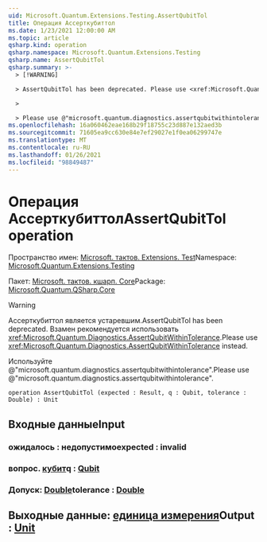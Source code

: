 ```yaml
---
uid: Microsoft.Quantum.Extensions.Testing.AssertQubitTol
title: Операция Ассерткубиттол
ms.date: 1/23/2021 12:00:00 AM
ms.topic: article
qsharp.kind: operation
qsharp.namespace: Microsoft.Quantum.Extensions.Testing
qsharp.name: AssertQubitTol
qsharp.summary: >-
  > [!WARNING]

  > AssertQubitTol has been deprecated. Please use <xref:Microsoft.Quantum.Diagnostics.AssertQubitWithinTolerance> instead.

  >

  > Please use @"microsoft.quantum.diagnostics.assertqubitwithintolerance".
ms.openlocfilehash: 16a060462eae168b29f18755c23d887e132aed3b
ms.sourcegitcommit: 71605ea9cc630e84e7ef29027e1f0ea06299747e
ms.translationtype: MT
ms.contentlocale: ru-RU
ms.lasthandoff: 01/26/2021
ms.locfileid: "98849487"
---
```

# <a name="assertqubittol-operation"></a><span data-ttu-id="06982-102">Операция Ассерткубиттол</span><span class="sxs-lookup"><span data-stu-id="06982-102">AssertQubitTol operation</span></span>

<span data-ttu-id="06982-103">Пространство имен: [Microsoft. тактов. Extensions. Test](xref:Microsoft.Quantum.Extensions.Testing)</span><span class="sxs-lookup"><span data-stu-id="06982-103">Namespace: [Microsoft.Quantum.Extensions.Testing](xref:Microsoft.Quantum.Extensions.Testing)</span></span>

<span data-ttu-id="06982-104">Пакет: [Microsoft. тактов. кшарп. Core](https://nuget.org/packages/Microsoft.Quantum.QSharp.Core)</span><span class="sxs-lookup"><span data-stu-id="06982-104">Package: [Microsoft.Quantum.QSharp.Core](https://nuget.org/packages/Microsoft.Quantum.QSharp.Core)</span></span>


> [!WARNING]
> <span data-ttu-id="06982-105">Ассерткубиттол является устаревшим.</span><span class="sxs-lookup"><span data-stu-id="06982-105">AssertQubitTol has been deprecated.</span></span> <span data-ttu-id="06982-106">Взамен рекомендуется использовать <xref:Microsoft.Quantum.Diagnostics.AssertQubitWithinTolerance>.</span><span class="sxs-lookup"><span data-stu-id="06982-106">Please use <xref:Microsoft.Quantum.Diagnostics.AssertQubitWithinTolerance> instead.</span></span>
>
> <span data-ttu-id="06982-107">Используйте @"microsoft.quantum.diagnostics.assertqubitwithintolerance".</span><span class="sxs-lookup"><span data-stu-id="06982-107">Please use @"microsoft.quantum.diagnostics.assertqubitwithintolerance".</span></span>



```qsharp
operation AssertQubitTol (expected : Result, q : Qubit, tolerance : Double) : Unit
```


## <a name="input"></a><span data-ttu-id="06982-108">Входные данные</span><span class="sxs-lookup"><span data-stu-id="06982-108">Input</span></span>

### <a name="expected--__invalidresult__"></a><span data-ttu-id="06982-109">ожидалось __: <Result> недопустимо__</span><span class="sxs-lookup"><span data-stu-id="06982-109">expected : __invalid<Result>__</span></span>




### <a name="q--qubit"></a><span data-ttu-id="06982-110">вопрос. [кубит](xref:microsoft.quantum.lang-ref.qubit)</span><span class="sxs-lookup"><span data-stu-id="06982-110">q : [Qubit](xref:microsoft.quantum.lang-ref.qubit)</span></span>




### <a name="tolerance--double"></a><span data-ttu-id="06982-111">Допуск: [Double](xref:microsoft.quantum.lang-ref.double)</span><span class="sxs-lookup"><span data-stu-id="06982-111">tolerance : [Double](xref:microsoft.quantum.lang-ref.double)</span></span>





## <a name="output--unit"></a><span data-ttu-id="06982-112">Выходные данные: [единица измерения](xref:microsoft.quantum.lang-ref.unit)</span><span class="sxs-lookup"><span data-stu-id="06982-112">Output : [Unit](xref:microsoft.quantum.lang-ref.unit)</span></span>

